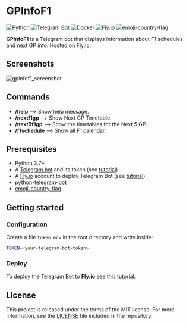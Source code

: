 # GPInfoF1
[![Python](https://img.shields.io/badge/Python-3.9-red)](https://www.python.org/)
[![Telegram Bot](https://img.shields.io/badge/Teelgram-Bot-blue)](https://python-telegram-bot.org/)
[![Docker](https://img.shields.io/badge/Docker-blue)](https://www.docker.com/)
[![Fly.io](https://img.shields.io/badge/Fly.-io-orange)](https://fly.io/)
[![emoji-country-flag](https://img.shields.io/badge/EmojiCountryFlag-1.3.2-green)](https://pypi.org/project/emoji-country-flag/)

**GPInfoF1** is a Telegram bot that displays information about F1 schedules and next GP info. Hosted on [Fly.io](https://fly.io/).

## Screenshots
![gpinfof1_screenshot](https://user-images.githubusercontent.com/30499621/227471085-ee87a62e-746e-4dfc-8e3f-f8cc10712062.png)

## Commands
- **/help** --> Show help message.
- **/nextf1gp** --> Show Next GP Timetable.
- **/next5f1gp** --> Show the timetables for the Next 5 GP.
- **/f1schedule** --> Show all F1 calendar.

## Prerequisites
- Python 3.7+
- A [Telegram bot](https://core.telegram.org/bots#6-botfather) and its token (see [tutorial](https://core.telegram.org/bots/tutorial#obtain-your-bot-token))
- A [Fly.io](https://fly.io/) account to deploy Telegram Bot (see [tutorial](https://bakanim.xyz/posts/deploy-telegram-bot-to-fly-io/)).
- [python-telegram-bot](https://python-telegram-bot.org)
- [emoji-country-flag](https://pypi.org/project/emoji-country-flag/)

## Getting started

### Configuration
Create a file `token.env` in the root directory and write inside:
```sh
TOKEN=<your-telegram-bot-token>
```

### Deploy
To deploy the Telegram Bot to **Fly.io** see this [tutorial](https://bakanim.xyz/posts/deploy-telegram-bot-to-fly-io/).

## License
This project is released under the terms of the MIT license. For more information, see the [LICENSE](LICENSE) file included in the repository.
